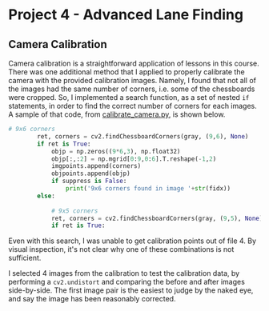 # Project 4 - Advanced Lane Finding #

## Camera Calibration ##
Camera calibration is a straightforward application of lessons in this course.  There was one additional method that I applied to properly calibrate the camera with the provided calibration images.  Namely, I found that not all of the images had the same number of corners, i.e. some of the chessboards were cropped.  So, I implemented a search function, as a set of nested `if` statements, in order to find the correct number of corners for each images.  A sample of that code, from [calibrate_camera.py](calibrate_camera.py), is shown below.

```python
# 9x6 corners
        ret, corners = cv2.findChessboardCorners(gray, (9,6), None)
        if ret is True:
            objp = np.zeros((9*6,3), np.float32)
            objp[:,:2] = np.mgrid[0:9,0:6].T.reshape(-1,2)
            imgpoints.append(corners)
            objpoints.append(objp)
            if suppress is False:
                print('9x6 corners found in image '+str(fidx))
        else:
            
            # 9x5 corners
            ret, corners = cv2.findChessboardCorners(gray, (9,5), None)
            if ret is True:
```

Even with this search, I was unable to get calibration points out of file 4.  By visual inspection, it's not clear why one of these combinations is not sufficient.

I selected 4 images from the calibration to test the calibration data, by performing a `cv2.undistort` and comparing the before and after images side-by-side.  The first image pair is the easiest to judge by the naked eye, and say the image has been reasonably corrected.

